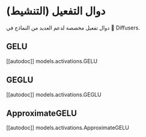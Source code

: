 #  دوال التفعيل (التنشيط)

دوال تفعيل مخصصة لدعم العديد من النماذج في 🤗 Diffusers.

## GELU

[[autodoc]] models.activations.GELU

## GEGLU

[[autodoc]] models.activations.GEGLU

## ApproximateGELU

[[autodoc]] models.activations.ApproximateGELU